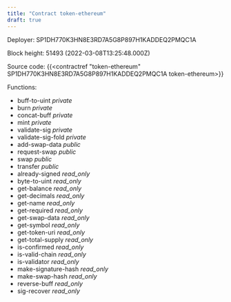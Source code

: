 ```yaml
---
title: "Contract token-ethereum"
draft: true
---
```

Deployer: SP1DH770K3HN8E3RD7A5G8P897H1KADDEQ2PMQC1A


 



Block height: 51493 (2022-03-08T13:25:48.000Z)

Source code: {{<contractref "token-ethereum" SP1DH770K3HN8E3RD7A5G8P897H1KADDEQ2PMQC1A token-ethereum>}}

Functions:

* buff-to-uint _private_
* burn _private_
* concat-buff _private_
* mint _private_
* validate-sig _private_
* validate-sig-fold _private_
* add-swap-data _public_
* request-swap _public_
* swap _public_
* transfer _public_
* already-signed _read_only_
* byte-to-uint _read_only_
* get-balance _read_only_
* get-decimals _read_only_
* get-name _read_only_
* get-required _read_only_
* get-swap-data _read_only_
* get-symbol _read_only_
* get-token-uri _read_only_
* get-total-supply _read_only_
* is-confirmed _read_only_
* is-valid-chain _read_only_
* is-validator _read_only_
* make-signature-hash _read_only_
* make-swap-hash _read_only_
* reverse-buff _read_only_
* sig-recover _read_only_
